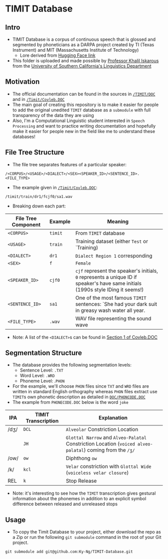 # TIMIT Database

## Intro
- TIMIT Database is a corpus of continuous speech that is glossed and segmented by phoneticians as a DARPA project created by TI (Texas Instrument) and MIT (Massachusetts Institute of Technology)
	- Lore derived from [Hugging Face link](https://huggingface.co/datasets/timit_asr)
- This folder is uploaded and made possible by [Professor Khalil Iskarous](https://dornsife.usc.edu/profile/khalil-iskarous/) from the [University of Southern California's Linguistics Department](https://sail.usc.edu/span/usc-timit/)

## Motivation
- The official documentation can be found in the sources in [`/TIMIT/DOC`](https://github.com/Ky-Ng/Timit-Database/tree/main/TIMIT/DOC) and in [`/Timit/Covleb.DOC`](https://github.com/Ky-Ng/Timit-Database/blob/main/TIMIT/covleb.DOC)
- The main goal of creating this repository is to make it easier for people to add the original unedited `TIMIT` database as a `submodule` with full transparency of the data they are using
- Also, I'm a Computational Linguistic student interested in `Speech Processing` and want to practice writing documentation and hopefully make it easier for people new in the field like me to understand these databases!
## File Tree Structure
- The file tree separates features of a particular speaker:
```
/<CORPUS>/<USAGE>/<DIALECT>/<SEX><SPEAKER_ID>/<SENTENCE_ID>.<FILE_TYPE>
```
- The example given in [`/Timit/Covleb.DOC`](https://github.com/Ky-Ng/Timit-Database/blob/main/TIMIT/covleb.DOC): 
```
/timit/train/dr1/fcjf0/sa1.wav
```
- Breaking down each part:

| File Tree Component | Example | Meaning                                                                                                                          |
| ------------------- | ------- | -------------------------------------------------------------------------------------------------------------------------------- |
| `<CORPUS>`          | `timit` | From `TIMIT` database                                                                                                            |
| `<USAGE>`           | `train` | Training dataset (either `Test` or `Training)                                                                                    |
| `<DIALECT>`         | `dr1`   | `Dialect Region 1` corresponding                                                                                                 |
| `<SEX>`             | `f`     | `Female`                                                                                                                         |
| `<SPEAKER_ID>`      | `cjf0`  | `cjf` represent the speaker's initials, `0` represents a unique ID if speaker's have same initials (1990s style IDing it seems!) |
| `<SENTENCE_ID>`     | `sa1`   | One of the most famous `TIMIT` sentences: `She had your dark suit in greasy wash water all year.                                 |
| `<FILE_TYPE>`       | `.wav`  | WAV file representing the sound wave                                                                                             |
- Note: A list of the `<DIALECT>`s can be found in [Section 1 of Covleb.DOC](https://github.com/Ky-Ng/Timit-Database/blob/main/TIMIT/covleb.DOC)
## Segmentation Structure 
- The database provides the following segmentation levels:
	- Sentence Level: `.TXT`
	- Word Level: `.WRD`
	- Phoneme Level: .`PHON`
- For the example, we'll choose `PHON` files since `TXT` and `WRD` files are written in standard English orthography whereas `PHON` files extract use `TIMIT`s own phonetic description as detailed in [`DOC/PHONCODE.DOC`](https://github.com/Ky-Ng/Timit-Database/blob/main/TIMIT/DOC/PHONCODE.DOC)
- The example from `PHONECODE.DOC` below is the word `joke`

| IPA  | TIMIT Transcription | Explanation                                                                                               |
| ---- | ------------------- | --------------------------------------------------------------------------------------------------------- |
| /dʒ/ | `DCL`               | `Alveolar` Constriction Location                                                                          |
|      | `JH`                | `Glottal Narrow` and `Alveo-Palatal` Constriction Location (`voiced alveo-palatal`) coming from the `/ʒ/` |
| /ow/ | `ow`                | Diphthong `ow`                                                                                            |
| /k/  | `kcl`               | `Velar` constriction with `Glottal Wide` (`voiceless velar closure`)                                      |
| REL  | `k`                 | Stop Release                                                                                              |
- Note: it's interesting to see how the `TIMIT` transcription gives gestural information about the phonemes in addition to an explicit symbol difference between released and unreleased stops

## Usage
- To copy the Timit Database to your project, either download the repo as a Zip or run the following `git submodule` command in the root of your Git project.
```
git submodule add git@github.com:Ky-Ng/TIMIT-Database.git
```
